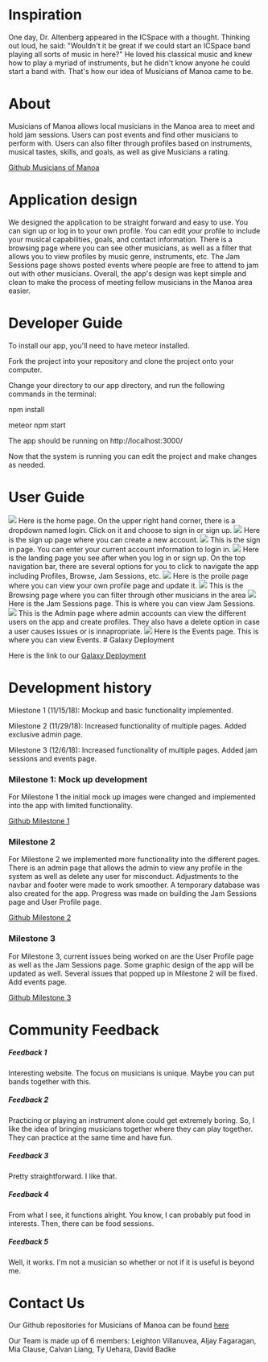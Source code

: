 # Inspiration

One day, Dr. Altenberg appeared in the ICSpace with a thought. Thinking out loud, he said: "Wouldn't it be great if we could start an ICSpace band playing all sorts of music in here?" He loved his classical music and knew how to play a myriad of instruments, but he didn't know anyone he could start a band with. That's how our idea of Musicians of Manoa came to be.

# About

Musicians of Manoa allows local musicians in the Manoa area to meet and hold jam sessions.  Users can post events and find other musicians to perform with.  Users can also filter through profiles based on instruments, musical tastes, skills, and goals, as well as give Musicians a rating.
 
 [Github Musicians of Manoa](https://github.com/musiciansofmanoa)

# Application design

We designed the application to be straight forward and easy to use. You can sign up or log in to your own profile. You can edit your profile to include your musical capabilities, goals, and contact information. There is a browsing page where you can see other musicians, as well as a filter that allows you to view profiles by music genre, instruments, etc. The Jam Sessions page shows posted events where people are free to attend to jam out with other musicians. Overall, the app's design was kept simple and clean to make the process of meeting fellow musicians in the Manoa area easier.  

# Developer Guide
To install our app, you'll need to have meteor installed. 

Fork the project into your repository and clone the project onto your computer. 

Change your directory to our app directory, and run the following commands in the terminal: 

npm install

meteor npm start

The app should be running on http://localhost:3000/

Now that the system is running you can edit the project and make changes as needed.  

# User Guide

<img src="../images/m3landing.PNG"> 
Here is the home page. On the upper right hand corner, there is a dropdown named login. Click on it and choose to sign in or sign up.

<img src="../images/m3signup.PNG">
Here is the sign up page where you can create a new account. 

<img src="../images/m3signin.PNG">
This is the sign in page. You can enter your current account information to login in.

<img src="../images/m3home.PNG">
Here is the landing page you see after when you log in or sign up. On the top navigation bar, there are several options for you to click to navigate the app including Profiles, Browse, Jam Sessions, etc.

<img src="../images/m3profile.PNG">
Here is the proile page where you can view your own profile page and update it.

<img src="../images/m3browse.PNG"> 
This is the Browsing page where you can filter through other musicians in the area

<img src="../images/m3jam.PNG"> 
Here is the Jam Sessions page. This is where you can view Jam Sessions. 

<img src="../images/m3admin.PNG"> 
This is the Admin page where admin accounts can view the different users on the app and create profiles. They also have a delete option in case a user causes issues or is innapropriate.

<img src="../images/m3events.PNG"> 
Here is the Events page. This is where you can view Events.
# Galaxy Deployment

Here is the link to our [Galaxy Deployment](http://musiciansofmanoa.meteorapp.com/#/)

# Development history

Milestone 1 (11/15/18): Mockup and basic functionality implemented.

Milestone 2 (11/29/18): Increased functionality of multiple pages. Added exclusive admin page.

Milestone 3 (12/6/18): Increased functionality of multiple pages. Added jam sessions and events page. 

### Milestone 1: Mock up development

For Milestone 1 the initial mock up images were changed and implemented into the app with limited functionality. 

[Github Milestone 1](https://github.com/musiciansofmanoa/musiciansofmanoa/projects/2) 

### Milestone 2

For Milestone 2 we implemented more functionality into the different pages. There is an admin page that allows the admin to view any profile in the system as well as delete any user for misconduct. Adjustments to the navbar and footer were made to work smoother. A temporary database was also created for the app. Progress was made on building the Jam Sessions page and User Profile page.  

[Github Milestone 2](https://github.com/musiciansofmanoa/musiciansofmanoa/projects/3)

### Milestone 3

For Milestone 3, current issues being worked on are the User Profile page as well as the Jam Sessions page. Some graphic design of the app will be updated as well. Several issues that popped up in Milestone 2 will be fixed. Add events page.

[Github Milestone 3](https://github.com/musiciansofmanoa/musiciansofmanoa/projects/4)

# Community Feedback

##### Feedback 1
Interesting website. The focus on musicians is unique. Maybe you can put bands together with this.

##### Feedback 2
Practicing or playing an instrument alone could get extremely boring. So, I like the idea of bringing musicians together                 where they can play together. They can practice at the same time and have fun. 

##### Feedback 3
Pretty straightforward. I like that.

##### Feedback 4
From what I see, it functions alright. You know, I can probably put food in interests. Then, there can be food sessions.

##### Feedback 5
Well, it works. I'm not a musician so whether or not if it is useful is beyond me.

# Contact Us 

Our Github repositories for Musicians of Manoa can be found [here](https://github.com/musiciansofmanoa)

Our Team is made up of 6 members:
Leighton Villanuvea, 
Aljay Fagaragan, 
Mia Clause, 
Calvan Liang, 
Ty Uehara, 
David Badke 

